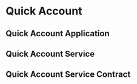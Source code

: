 # Quick Account

## Quick Account Application

## Quick Account Service

## Quick Account Service Contract
